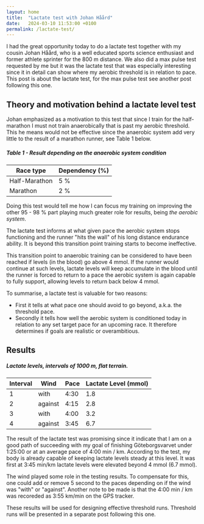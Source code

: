 ```yaml
---
layout: home
title:  "Lactate test with Johan Håård"
date:   2024-03-10 11:53:00 +0100
permalink: /lactate-test/
---
```


I had the great opportunity today to do a lactate test together with my cousin Johan Håård, who is a well educated sports science enthusiast and former athlete sprinter for the 800 m distance. We also did a max pulse test requested by me but it was the lactate test that was especially interesting since it in detail can show where my aerobic threshold is in relation to pace. This post is about the lactate test, for the max pulse test see another post following this one.

## Theory and motivation behind a lactate level test
Johan emphasized as a motivation to this test that since I train for the half-marathon I must not train anaerobically that is past my aerobic threshold. This he means would not be effective since the anaerobic system add very little to the result of a marathon runner, see Table 1 below.

##### Table 1 - Result depending on the anaerobic system condition
| Race type     | Dependency (%)                      |
|---------------|-------------------------------------|
| Half-Marathon | 5 %                                 |
| Marathon      | 2 %                                 |

Doing this test would tell me how I can focus my training on improving the other 95 - 98 % part playing much greater role for results, being *the aerobic system*. 

The lactate test informs at what given pace the aerobic system stops functioning and the runner "hits the wall" of his long distance endurance ability. It is beyond this transition point training starts to become ineffective.

This transition point to anaerobic training can be considered to have been reached if levels (in the blood) go above 4 mmol. If the runner would continue at such levels, lactate levels will keep accumulate in the blood until the runner is forced to return to a pace the aerobic system is again capable to fully support, allowing levels to return back below 4 mmol.

To summarise, a lactate test is valuable for two reasons:
- First it tells at what pace one should avoid to go beyond, a.k.a. the threshold pace.
- Secondly it tells how well the aerobic system is conditioned today in relation to any set target pace for an upcoming race. It therefore determines if goals are realistic or overambitious.

## Results
##### Lactate levels, intervals of 1000 m, flat terrain.
| Interval | Wind    | Pace | Lactate Level (mmol) |
|----------|---------|------|----------------------|
| 1        | with    | 4:30 | 1.8                  |
| 2        | against | 4:15 | 2.8                  |
| 3        | with    | 4:00 | 3.2                  |
| 4        | against | 3:45 | 6.7                  |

The result of the lactate test was promising since it indicate that I am on a good path of succeeding with my goal of finishing Göteborgsvarvet under 1:25:00 or at an average pace of 4:00 min / km. According to the test, my body is already capable of keeping lactate levels steady at this level. It was first at 3:45 min/km lactate levels were elevated beyond 4 mmol (6.7 mmol).

The wind played some role in the testing results. To compensate for this, one could add or remove 5 second to the paces depending on if the wind was "with" or "against". Another note to be made is that the 4:00 min / km was recoreded as 3:55 km/min on the GPS tracker.

These results will be used for designing effective threshold runs. Threshold runs will be presented in a separate post following this one.